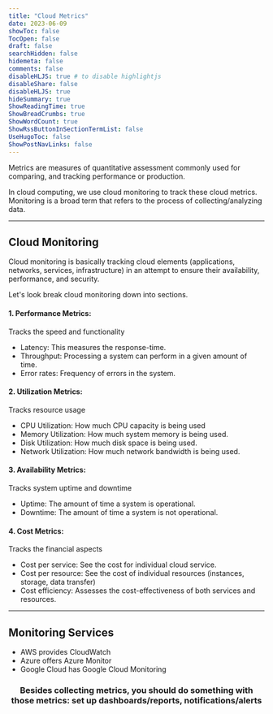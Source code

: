 ```yaml
---
title: "Cloud Metrics"
date: 2023-06-09
showToc: false
TocOpen: false
draft: false
searchHidden: false
hidemeta: false
comments: false
disableHLJS: true # to disable highlightjs
disableShare: false
disableHLJS: true
hideSummary: true
ShowReadingTime: true
ShowBreadCrumbs: true
ShowWordCount: true
ShowRssButtonInSectionTermList: false
UseHugoToc: false
ShowPostNavLinks: false
---
```


Metrics are measures of quantitative assessment commonly used for comparing, and tracking performance or production. 

In cloud computing, we use cloud monitoring to track these cloud metrics. Monitoring is a broad term that refers to the process of collecting/analyzing data.


---

## Cloud Monitoring

Cloud monitoring is basically tracking cloud elements (applications, networks, services, infrastructure) in an attempt to ensure their availability, performance, and security.  


Let's look break cloud monitoring down into sections. 

#### 1. Performance Metrics:

Tracks the speed and functionality

- Latency: This measures the response-time. 
- Throughput: Processing a system can perform in a given amount of time. 
- Error rates: Frequency of errors in the system. 


#### 2. Utilization Metrics:

Tracks resource usage

- CPU Utilization: How much CPU capacity is being used
- Memory Utilization: How much system memory is being used.
- Disk Utilization: How much disk space is being used.
- Network Utilization: How much network bandwidth is being used. 

#### 3. Availability Metrics: 

Tracks system uptime and downtime

- Uptime: The amount of time a system is operational.
- Downtime: The amount of time a system is not operational.


#### 4. Cost Metrics:

Tracks the financial aspects 

- Cost per service: See the cost for individual cloud service.
- Cost per resource: See the cost of individual resources (instances, storage, data transfer)
- Cost efficiency: Assesses the cost-effectiveness of both services and resources.

---


## Monitoring Services
- AWS provides CloudWatch
- Azure offers Azure Monitor
-  Google Cloud has Google Cloud Monitoring


<h3 style="text-align: center">Besides collecting metrics, you should do something with those metrics: set up dashboards/reports, notifications/alerts</h3>

